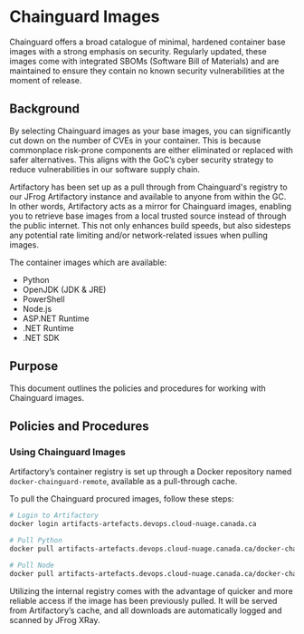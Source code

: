 # Chainguard Images

Chainguard offers a broad catalogue of minimal, hardened container base images with a strong emphasis on security. Regularly updated, these images come with integrated SBOMs (Software Bill of Materials) and are maintained to ensure they contain no known security vulnerabilities at the moment of release.

## Background

By selecting Chainguard images as your base images, you can significantly cut down on the number of CVEs in your container. This is because commonplace risk-prone components are either eliminated or replaced with safer alternatives. This aligns with the GoC’s cyber security strategy to reduce vulnerabilities in our software supply chain.

Artifactory has been set up as a pull through from Chainguard's registry to our JFrog Artifactory instance and available to anyone from within the GC. In other words, Artifactory acts as a mirror for Chainguard images, enabling you to retrieve base images from a local trusted source instead of through the public internet. This not only enhances build speeds, but also sidesteps any potential rate limiting and/or network-related issues when pulling images.

The container images which are available:

- Python
- OpenJDK (JDK & JRE)
- PowerShell
- Node.js
- ASP.NET Runtime
- .NET Runtime
- .NET SDK

## Purpose

This document outlines the policies and procedures for working with Chainguard images.

## Policies and Procedures

### Using Chainguard Images

Artifactory’s container registry is set up through a Docker repository named `docker-chainguard-remote`, available as a pull-through cache.

To pull the Chainguard procured images, follow these steps:

```sh
# Login to Artifactory
docker login artifacts-artefacts.devops.cloud-nuage.canada.ca

# Pull Python
docker pull artifacts-artefacts.devops.cloud-nuage.canada.ca/docker-chainguard-remote/ssc-spc.gc.ca/python:3.13.3

# Pull Node
docker pull artifacts-artefacts.devops.cloud-nuage.canada.ca/docker-chainguard-remote/ssc-spc.gc.ca/node:23.11.0-slim
```

Utilizing the internal registry comes with the advantage of quicker and more reliable access if the image has been previously pulled. It will be served from Artifactory’s cache, and all downloads are automatically logged and scanned by JFrog XRay.
